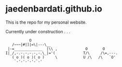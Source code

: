 # jaedenbardati.github.io


This is the repo for my personal website. 

Currently under construction . . .

               O
       /~~~|#|]|=\|---\__
     |-=_____________  |\\ ,             O       O
    I|_/,-.-.-.-.-,-.\_|='(             T/\     /\=,---.
       ( o )( o )( o )     \            U /\   /\   `O'    
        `-'-'-'-'-`-'
       
